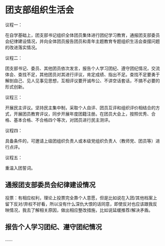 # 团支部组织生活会

议程一：

在自学基础上，团支部书记组织全体团员集体进行团纪学习教育，通报团支部委员会纪律建设情况，并向全体团员报告团员和青年主题教育专题组织生活会查摆问题的改进落实情况。

议程二：

团支部书记、委员、其他团员依次发言，报告个人学习团纪、遵守团纪情况，交流体会、查找不足，其他团员对其进行评议，肯定成绩、指出不足。查找不足要勇于解剖自己、见人见事见思想，互相评议要开诚布公、不讲空话套话，不搞不必要的形式创新。

议程三：

开展民主评议。坚持民主集中制，采取个人自评、团员互评和组织评价相结合的方式，开展团员教育评议，同步开展年度团籍注册。在团员大会上，按照优秀、合格、基本合格、不合格四个等次，对团员进行民主测评。

议程四：

具备条件的，可邀请上级团组织负责人或本级党组织负责人（教师党、团员等）进行点评。

议程五：

重温入团誓词。



## 通报团支部委员会纪律建设情况

投票：有相应权利，理论上投票完全靠个人意愿，但是比如说在入团/其他档案上留下反对/弃权不好看，所以没有什么深仇大恨的话同意，即使反对也应该跟我反映情况，我去了解相关原因，做出相应整改措施，比如说延缓推荐/解决矛盾。

## 报告个人学习团纪、遵守团纪情况

……